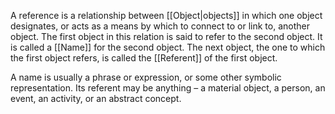 A reference is a relationship between [[Object|objects]] in which one object designates, or acts as a means by which to connect to or link to, another object. The first object in this relation is said to refer to the second object. It is called a [[Name]] for the second object. The next object, the one to which the first object refers, is called the [[Referent]] of the first object.

A name is usually a phrase or expression, or some other symbolic representation. Its referent may be anything – a material object, a person, an event, an activity, or an abstract concept. 